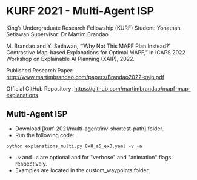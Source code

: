 # KURF 2021 - Multi-Agent ISP

King’s Undergraduate Research Fellowship (KURF)
Student: Yonathan Setiawan
Supervisor: Dr Martim Brandao

M. Brandao and Y. Setiawan, “’Why Not This MAPF Plan Instead?’ Contrastive Map-based Explanations for Optimal MAPF,” in ICAPS 2022 Workshop on Explainable AI Planning (XAIP), 2022.

Published Research Paper:
http://www.martimbrandao.com/papers/Brandao2022-xaip.pdf

Official GitHub Repository:
https://github.com/martimbrandao/mapf-map-explanations

## Multi-Agent ISP

* Download [kurf-2021/multi-agent/inv-shortest-path] folder.
* Run the following code:
```
python explanations_multi.py 8x8_a5_ex0.yaml -v -a
```
* `-v` and `-a` are optional and for "verbose" and "animation" flags respectively.
* Examples are located in the custom_waypoints folder.
